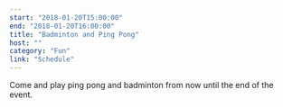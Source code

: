 ```yaml
---
start: "2018-01-20T15:00:00"
end: "2018-01-20T16:00:00"
title: "Badminton and Ping Pong"
host: ""
category: "Fun"
link: "Schedule"
---
```

Come and play ping pong and badminton from now until the end of the event.